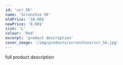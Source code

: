```yaml
---
id: 'scr_56'
name: 'Scrunchie 56'
oldPrice: '10.00$'
newPrice: '8.00$'
size: 'L'
colour: 'Red'
excerpt: 'product description'
cover_image: '/img/products/scrunchies/scr_56.jpg'
---
```

full product description
